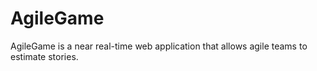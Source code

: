 AgileGame
=========

AgileGame is a near real-time web application that allows agile teams to estimate stories.
